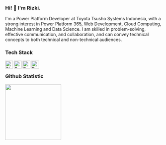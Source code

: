 ### Hi! 👋 I'm Rizki.
I'm a Power Platform Developer at Toyota Tsusho Systems Indonesia, with a strong interest in Power Platform 365, Web Development, Cloud Computing, Machine Learning and Data Science. I am skilled in problem-solving, effective communication, and collaboration, and can convey technical concepts to both technical and non-technical audiences.

### Tech Stack
  <a href="https://www.microsoft365.com/"><img align="left" alt="SharePoint" title="SharePoint" width="25px" src="https://th.bing.com/th/id/R.01ce848b2a72a090da6b9212bfc1d13d?rik=EQ4neeYVsfgwFA&riu=http%3a%2f%2fwww.trainitmidlands.co.uk%2fwp-content%2fuploads%2f2020%2f02%2fmicrosoft-sharepoint-logo.png&ehk=ndSU0pSnjzyOKzgz7hInxTFPSARD%2bvGpRXmT0rnNkus%3d&risl=&pid=ImgRaw&r=0" /></a>
  <a href="https://make.powerapps.com/"><img align="left" alt="Power Apps" title="Power Apps" width="25px" src="https://mattruma.com/wp-content/uploads/2021/10/PowerApps.png" /></a>
  <a href="https://make.powerautomate.com/"><img align="left" alt="Power Automate" title="Power Automate" width="25px" src="https://unitedtraining.com/portals/2/images/products/power-apps/powerautomate-svg.png" /></a>
  <a href="https://app.powerbi.com/"><img align="left" alt="Power BI" title="Power BI" width="25px" src="https://uxwing.com/wp-content/themes/uxwing/download/brands-and-social-media/power-bi-icon.png" /></a>
  <br>
  
### Github Statistic
<p align="left">
<a href="[https://github.com/TTS-RizkiMaul](https://github.com/TTS-RizkiMaul)">
  <img height="180em" src="https://github-readme-stats-eight-theta.vercel.app/api?username=TTS-RizkiMaul&show_icons=true&theme=algolia&include_all_commits=true&count_private=true"/>
<!---  <img height="180em" src="https://github-readme-stats-eight-theta.vercel.app/api/top-langs/?username=TTS-RizkiMaul&layout=compact&langs_count=8&theme=algolia"/> --->
</a>
</p>

<!---### Reach me on
- <a href="https://linkedin.com/in/rizkimaul/">LinkedIn</a>
- <a href="https://rizkimaul.netlify.app">Pesonal Web Portofolio</a>
- maulanarizki587@gmail.com

rizkimaul470/rizkimaul470 is a ✨ special ✨ repository because its `README.md` (this file) appears on your GitHub profile.
You can click the Preview link to take a look at your changes.
--->
